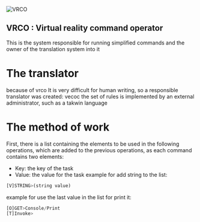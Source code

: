 ![VRCO](https://github.com/MantiqStudio/VRCO/assets/167381007/2f454ad1-07b6-4d2a-994a-bb05768a1e06)
## VRCO : Virtual reality command operator 
This is the system responsible for running simplified commands and the owner of the translation system into it

# The translator
because of vrco It is very difficult for human writing, so a responsible translator was created: vecoc the set of rules is implemented by an external administrator, such as a takwin language

# The method of work
First, there is a list containing the elements to be used in the following operations, which are added to the previous operations, as each command contains two elements:
- Key: the key of the task
- Value: the value for the task
example for add string to the list:
```py
[V]STRING>(string value)
```
example for use the last value in the list for print it:
```py
[O]GET>Console/Print
[T]Invoke>
```